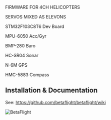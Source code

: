 FIRMWARE FOR 4CH HELICOPTERS

SERVOS MIXED AS ELEVONS
	
STM32F103C8T6 Dev Board

MPU-6050 Acc/Gyr

BMP-280 Baro

HC-SR04 Sonar

N-6M GPS

HMC-5883 Compass


## Installation & Documentation

See: https://github.com/betaflight/betaflight/wiki

![BetaFlight](https://raw.githubusercontent.com/wiki/betaflight/betaflight/images/betaflight/bf_logo.png)
